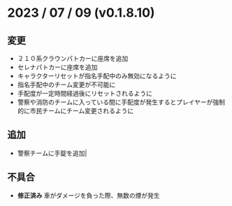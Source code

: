 # 2023 / 07 / 09 (v0.1.8.10)
## 変更
- ２１０系クラウンパトカーに座席を追加
- セレナパトカーに座席を追加
- キャラクターリセットが指名手配中のみ無効になるように
- 指名手配中のチーム変更が不可能に
- 手配度が一定時間経過後にリセットされるように
- 警察や消防のチームに入っている間に手配度が発生するとプレイヤーが強制的に市民チームにチーム変更されるように

## 追加
- 警察チームに手錠を追加|

## 不具合
- **修正済み** 車がダメージを負った際、無数の煙が発生
